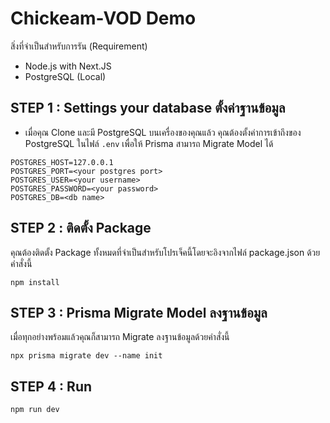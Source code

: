 # Chickeam-VOD Demo

สิ่งที่จำเป็นสำหรับการรัน (Requirement)
- Node.js with Next.JS
- PostgreSQL (Local)

  

## STEP 1 : Settings your database ตั้งค่าฐานข้อมูล
- เมื่อคุณ Clone และมี PostgreSQL บนเครื่องของคุณแล้ว คุณต้องตั้งค่าการเข้าถึงของ PostgreSQL ในไฟล์ `.env` เพื่อให้ Prisma สามารถ Migrate Model ได้
```
POSTGRES_HOST=127.0.0.1
POSTGRES_PORT=<your postgres port>
POSTGRES_USER=<your username>
POSTGRES_PASSWORD=<your password>
POSTGRES_DB=<db name>
```

## STEP 2 : ติดตั้ง Package
คุณต้องติดตั้ง Package ทั้งหมดที่จำเป็นสำหรับโปรเจ็คนี้โดยจะอิงจากไฟล์ package.json ด้วยคำสั่งนี้
```
npm install
```

## STEP 3 : Prisma Migrate Model ลงฐานข้อมูล
เมื่อทุกอย่างพร้อมแล้วคุณก็สามารถ Migrate ลงฐานข้อมูลด้วยคำสั่งนี้
```
npx prisma migrate dev --name init
```

## STEP 4 : Run
```
npm run dev
```
